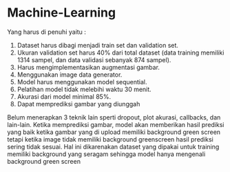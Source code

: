 # Machine-Learning
Yang harus di penuhi yaitu :
1. Dataset harus dibagi menjadi train set dan validation set.
2. Ukuran validation set harus 40% dari total dataset (data training memiliki 1314 sampel, dan data validasi sebanyak 874 sampel).
3. Harus mengimplementasikan augmentasi gambar.
4. Menggunakan image data generator.
5. Model harus menggunakan model sequential.
6. Pelatihan model tidak melebihi waktu 30 menit.
7. Akurasi dari model minimal 85%.
8. Dapat memprediksi gambar yang diunggah

Belum menerapkan 3 teknik lain sperti dropout, plot akurasi, callbacks, dan lain-lain. Ketika memprediksi gambar, model akan memberikan hasil prediksi yang baik ketika gambar yang di upload memiliki background green screen tetapi ketika image tidak memiliki background greenscreen hasil prediksi sering tidak sesuai. Hal ini dikarenakan dataset yang dipakai untuk training memiliki background yang seragam sehingga model hanya mengenali background green screen

